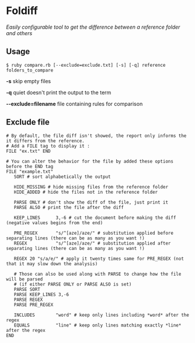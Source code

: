 Foldiff
=======

*Easily configurable tool to get the difference between a reference folder and others*

Usage
-----

    $ ruby compare.rb [--exclude=exclude.txt] [-s] [-q] reference folders_to_compare
    
  **-s** skip empty files
  
  **-q** quiet doesn't print the output to the term
  
  **--exclude=filename** file containing rules for comparison
  
  Exclude file
  ------------
  
    # By default, the file diff isn't showed, the report only informs the it differs from the reference.
    # Add a FILE tag to display it :
    FILE "ex.txt" END
    
    # You can alter the behavior for the file by added these options before the END tag
    FILE "example.txt"
       SORT # sort alphabetically the output

       HIDE_MISSING # hide missing files from the reference folder
       HIDE_ADDED # hide the files not in the reference folder

       PARSE ONLY # don't show the diff of the file, just print it
       PARSE ALSO # print the file after the diff

       KEEP_LINES      3,-6 # cut the document before making the diff (negative values begins from the end)

       PRE_REGEX       "s/^[aze]/aze/" # substitution applied before separating lines (there can be as many as you want !)
       REGEX           "s/^[aze]/aze/" # substitution applied after separating lines (there can be as many as you want !)
       
       REGEX 20 "s/a/e/" # apply it twenty times same for PRE_REGEX (not that it may slow down the analysis)
       
       # Those can also be used along with PARSE to change how the file will be parsed
       # (if either PARSE ONLY or PARSE ALSO is set)
       PARSE SORT
       PARSE KEEP_LINES 3,-6
       PARSE REGEX
       PARSE PRE_REGEX

       INCLUDES        "word" # keep only lines including *word* after the regex
       EQUALS          "line" # keep only lines matching exactly *line* after the regex
    END 
